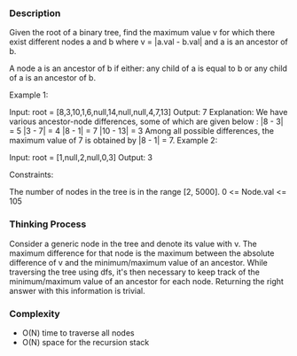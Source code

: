 ### Description

Given the root of a binary tree, find the maximum value v for which there exist different nodes a and b where v = |a.val - b.val| and a is an ancestor of b.

A node a is an ancestor of b if either: any child of a is equal to b or any child of a is an ancestor of b.

Example 1:


Input: root = [8,3,10,1,6,null,14,null,null,4,7,13]
Output: 7
Explanation: We have various ancestor-node differences, some of which are given below :
|8 - 3| = 5
|3 - 7| = 4
|8 - 1| = 7
|10 - 13| = 3
Among all possible differences, the maximum value of 7 is obtained by |8 - 1| = 7.
Example 2:


Input: root = [1,null,2,null,0,3]
Output: 3
 

Constraints:

The number of nodes in the tree is in the range [2, 5000].
0 <= Node.val <= 105

### Thinking Process

Consider a generic node in the tree and denote its value with v. 
The maximum difference for that node is the maximum between the absolute difference of v and the minimum/maximum value of an ancestor.
While traversing the tree using dfs, it's then necessary to keep track of the minimum/maximum value of an ancestor for each node.
Returning the right answer with this information is trivial.

### Complexity

* O(N) time to traverse all nodes
* O(N) space for the recursion stack
